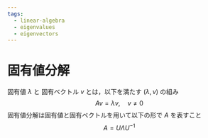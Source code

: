 ```yaml
---
tags:
  - linear-algebra
  - eigenvalues
  - eigenvectors
---
```


# 固有値分解

固有値 $\lambda$ と 固有ベクトル $v$ とは，以下を満たす $(\lambda, v)$ の組み
$$Av = \lambda v, \quad v\ne0$$
固有値分解は固有値と固有ベクトルを用いて以下の形で $A$ を表すこと
$$A=U\Lambda U^{-1}$$